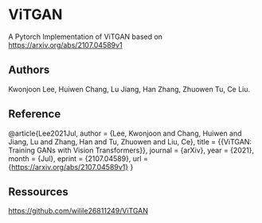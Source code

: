 # ViTGAN

A Pytorch Implementation of ViTGAN based on https://arxiv.org/abs/2107.04589v1

## Authors
Kwonjoon Lee, Huiwen Chang, Lu Jiang, Han Zhang, Zhuowen Tu, Ce Liu.

## Reference
@article{Lee2021Jul,
	author = {Lee, Kwonjoon and Chang, Huiwen and Jiang, Lu and Zhang, Han and Tu, Zhuowen and Liu, Ce},
	title = {{ViTGAN: Training GANs with Vision Transformers}},
	journal = {arXiv},
	year = {2021},
	month = {Jul},
	eprint = {2107.04589},
	url = {https://arxiv.org/abs/2107.04589v1}
}

## Ressources
https://github.com/wilile26811249/ViTGAN

